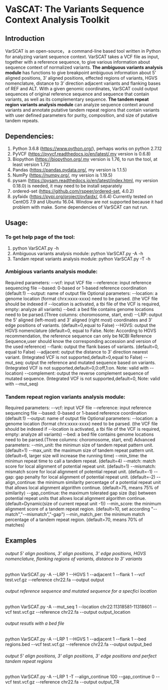 # VaSCAT: The Variants Sequence Context Analysis Toolkit
## Introduction
VarSCAT is an open-source， a command-line based tool written in Python for analyzing variant sequence context. VarSCAT takes a VCF file as input, together with a reference sequence, to give various information about sequence context of normalized variants. **The ambiguous variants analysis module** has functions to give breakpoint ambiguous information about 5’ aligned positions, 3’ aligned positions, effected regions of variants, HGVS nomenclature, distance to 3’ direction adjacent variants and flanking bases of REF and ALT. With a given genomic coordinates, VarSCAT could output sequences of original reference sequence and sequence that contain variants, as well as its complementary sequence. **The tandem repeat region variants analysis module** can analyze sequence context around variants and annotate putative tandem repeat regions that contain variants with user defined parameters for purity, composition, and size of putative tandem repeats.

## Dependencies:
1. Python 3.6.8 (https://www.python.org/), perhaps works on python 2.7.12
2. PyVCF  (https://pyvcf.readthedocs.io/en/latest/,my version is 0.6.8) 
3. Biopython (https://biopython.org/,my version is 1.76, to run the tool, at least version 1.72)
4. Pandas (https://pandas.pydata.org/, my version is 1.1.5)
5. NumPy (https://numpy.org/, my version is 1.19.5)
6. pysam (https://pysam.readthedocs.io/en/latest/index.html, my version 0.18.0) is needed, it may need to be install separately
7. ordered-set (https://github.com/rspeer/ordered-set, 4.0.2)
8. pyfaidx (https://pypi.org/project/pyfaidx/, 0.6.4)
Currently tested on CentOS 7.9 and Ubuntu 16.04. Window are not supported because it had problem with make. Some dependencies of VarSCAT can nut run.

## Usage:
### To get help page of the tool: 
1. python VarSCAT.py -h
2. Ambiguous variants analysis module: python VarSCAT.py -A -h
3. Tandam repeat variants analysis module: python VarSCAT.py -T -h
### Ambigious variants analysis module:
Required parameters:
--vcf: input VCF file 
--reference: input reference sequencing file
--based: 0-based or 1-based reference coordination (default:1)
--output: name of output file
Optional parameters:
--location: a genome location (format chrx:xxxx-xxxx) need to be parsed. (the VCF file should be indexed if --location is activated, a tbi file of the VCF is required, empty: analyze all variants)
--bed: a bed file contains genome locations need to be parsed.(Three columns: choromosome, start, end)
--LRP: output the 5' aligned (left-most) and 3' aligned (right most) coordinates and 3' edge positions of variants. (default=0,equal to False)
--HGVS: output the HGVS nomenclature (default=0, equal to False. Note: According to HGVS recommendation, the reference sequence can only be NCBI Reference Sequence,user should know the corresponding accession and version of the used reference)
--flank: output the flank bases of variants. (default=0, equal to False)
--adjacent: output the distance to 3' direction nearest variant. (Integrated VCF is not supported,default=0,equal to False)
--mut_seq: output the reference and mutated sequence based on variants. (Integrated VCF is not supported,default=0,0:off,1:on. Note: valid with --location)
--complement: output the reverse complement sequence of mutated sequence. (Integrated VCF is not supported,default=0, Note: valid with --mut_seq)

### Tandem repeat region variants analysis module:
Required parameters:
--vcf: input VCF file 
--reference: input reference sequencing file
--based: 0-based or 1-based reference coordination (default:1)
--output: name of output file
Optional parameters:
--location: a genome location (format chrx:xxxx-xxxx) need to be parsed. (the VCF file should be indexed if --location is activated, a tbi file of the VCF is required, empty: analyze all variants)
--bed: a bed file contains genome locations need to be parsed.(Three columns: choromosome, start, end)
Advanced parameters:
--min_unit: the minimun size of tandem repeat pattern unit. (default=1)
--max_unit: the maximum size of tandem repeat pattern unit. (default=6, larger size will increase the running time)
--min_time: the minimun repeat time to call a tandem repeat. (default=4) 
--match: match score for local alignment of potential repeat unit. (default=1)
--mismatch: mismatch score for local alignment of potential repeat unit. (default=-1)
--gap: gap penalty for local alignment of potential repeat unit. (default=-2)
--align_continue: the minimum similarity percentage of a potential repeat unit that allows local alignment algorithm continue. (default=75, means 75% of similarity)
--gap_continue: the maximum tolerated gap size (bp) between potential repeat units that allows local alignment algorithm continue. (default=Dynamic(size of current repeat unit -1))
--min_score: the minimum alignment score of a tandem repeat region. (default=10, set according "--match","--mismatch","-gap")
--min_match_per: the minimum match percentage of a tandem repeat region. (default=70, means 70% of matches)

## Examples
###### output 5' align positions, 3' align positions, 3' edge positions, HGVS nomenclature, flanking regions of variants, distance to 3' variants
python VarSCAT.py -A --LRP 1 --HGVS 1 --adjacent 1 --flank 1 --vcf test.vcf.gz --reference chr22.fa --output output
###### output reference sequence and mutated sequence for a specfici location
python VarSCAT.py -A --mut_seq 1 --location chr22:11318581-11318601 --vcf test.vcf.gz --reference chr22.fa --output output_location
###### output resutls with a bed file
python VarSCAT.py -A --LRP 1 --HGVS 1 --adjacent 1 --flank 1 --bed regions.bed --vcf test.vcf.gz --reference chr22.fa --output output_bed
###### output 5' align positions, 3' align positions, 3' edge positions and perfect tandem repeat regions 
python VarSCAT.py -A --LRP 1 -T --align_continue 100 --gap_continue 0 --vcf test.vcf.gz --reference chr22.fa --output output_TR
       
